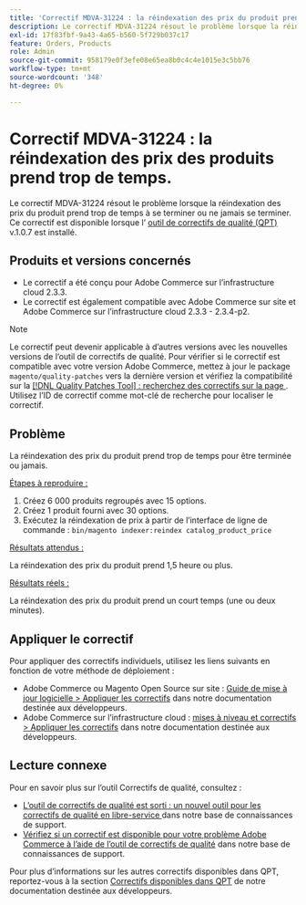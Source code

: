 ```yaml
---
title: 'Correctif MDVA-31224 : la réindexation des prix du produit prend trop de temps'
description: Le correctif MDVA-31224 résout le problème lorsque la réindexation des prix du produit prend trop de temps à se terminer ou ne jamais se terminer. Ce correctif est disponible lorsque l’[outil de correctifs de qualité (QPT)](https://devdocs.magento.com/guides/v2.4/comp-mgr/patching.html#mqp) v.1.0.7 est installé.
exl-id: 17f83fbf-9a43-4a65-b560-5f729b037c17
feature: Orders, Products
role: Admin
source-git-commit: 958179e0f3efe08e65ea8b0c4c4e1015e3c5bb76
workflow-type: tm+mt
source-wordcount: '348'
ht-degree: 0%

---
```


# Correctif MDVA-31224 : la réindexation des prix des produits prend trop de temps.

Le correctif MDVA-31224 résout le problème lorsque la réindexation des prix du produit prend trop de temps à se terminer ou ne jamais se terminer. Ce correctif est disponible lorsque l’ [outil de correctifs de qualité (QPT)](https://devdocs.magento.com/guides/v2.4/comp-mgr/patching.html#mqp) v.1.0.7 est installé.

## Produits et versions concernés

* Le correctif a été conçu pour Adobe Commerce sur l’infrastructure cloud 2.3.3.
* Le correctif est également compatible avec Adobe Commerce sur site et Adobe Commerce sur l’infrastructure cloud 2.3.3 - 2.3.4-p2.

>[!NOTE]
>
>Le correctif peut devenir applicable à d’autres versions avec les nouvelles versions de l’outil de correctifs de qualité. Pour vérifier si le correctif est compatible avec votre version Adobe Commerce, mettez à jour le package `magento/quality-patches` vers la dernière version et vérifiez la compatibilité sur la [[!DNL Quality Patches Tool] : recherchez des correctifs sur la page ](https://devdocs.magento.com/quality-patches/tool.html#patch-grid). Utilisez l’ID de correctif comme mot-clé de recherche pour localiser le correctif.

## Problème

La réindexation des prix du produit prend trop de temps pour être terminée ou jamais.

<u>Étapes à reproduire :</u>

1. Créez 6 000 produits regroupés avec 15 options.
1. Créez 1 produit fourni avec 30 options.
1. Exécutez la réindexation de prix à partir de l’interface de ligne de commande :     `bin/magento indexer:reindex catalog_product_price`

<u>Résultats attendus :</u>

La réindexation des prix du produit prend 1,5 heure ou plus.

<u>Résultats réels :</u>

La réindexation des prix du produit prend un court temps (une ou deux minutes).

## Appliquer le correctif

Pour appliquer des correctifs individuels, utilisez les liens suivants en fonction de votre méthode de déploiement :

* Adobe Commerce ou Magento Open Source sur site : [Guide de mise à jour logicielle > Appliquer les correctifs](https://devdocs.magento.com/guides/v2.4/comp-mgr/patching/mqp.html) dans notre documentation destinée aux développeurs.
* Adobe Commerce sur l’infrastructure cloud : [mises à niveau et correctifs > Appliquer les correctifs](https://devdocs.magento.com/cloud/project/project-patch.html) dans notre documentation destinée aux développeurs.

## Lecture connexe

Pour en savoir plus sur l’outil Correctifs de qualité, consultez :

* [ L’outil de correctifs de qualité est sorti : un nouvel outil pour les correctifs de qualité en libre-service ](/help/announcements/adobe-commerce-announcements/magento-quality-patches-released-new-tool-to-self-serve-quality-patches.md) dans notre base de connaissances de support.
* [Vérifiez si un correctif est disponible pour votre problème Adobe Commerce à l’aide de l’outil de correctifs de qualité](/help/support-tools/patches-available-in-qpt-tool/check-patch-for-magento-issue-with-magento-quality-patches.md) dans notre base de connaissances de support.

Pour plus d’informations sur les autres correctifs disponibles dans QPT, reportez-vous à la section [Correctifs disponibles dans QPT](https://devdocs.magento.com/quality-patches/tool.html#patch-grid) de notre documentation destinée aux développeurs.
